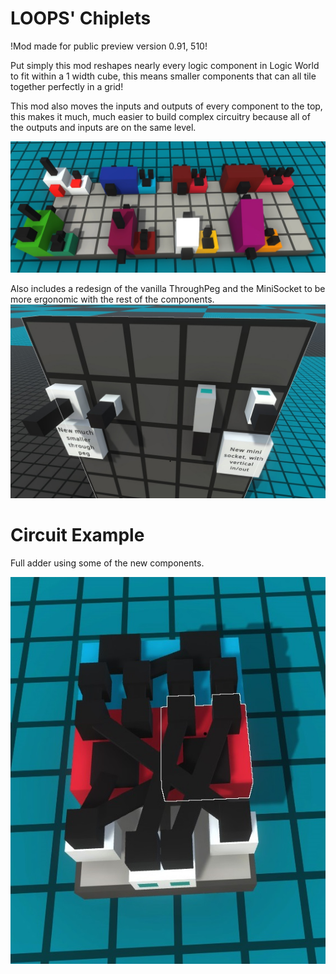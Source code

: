 # LOOPS' Chiplets
!Mod made for public preview version 0.91, 510! 

Put simply this mod reshapes nearly every logic component in Logic World to fit within a 1 width cube, this means smaller components that can all tile together perfectly in a grid!

This mod also moves the inputs and outputs of every component to the top, this makes it much, much easier to build complex circuitry because all of the outputs and inputs are on the same level. 

![Logic](Logic2.jpg)

Also includes a redesign of the vanilla ThroughPeg and the MiniSocket to be more ergonomic with the rest of the components.
![Connect](connect.jpg)

# Circuit Example
Full adder using some of the new components.

![FullAdder](20221116161147_1.jpg)
